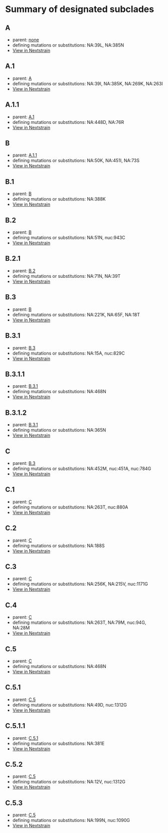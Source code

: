 # Summary of designated subclades
## A
 * parent: [none](#none)
 * defining mutations or substitutions: NA:39L, NA:385N
 * [View in Nextstrain](https://nextstrain.org/flu/seasonal/h3n2/na/6y?branchLabel=Subclade&c=subclade&label=Subclade:A)

## A.1
 * parent: [A](#A)
 * defining mutations or substitutions: NA:39I, NA:385K, NA:269K, NA:263I
 * [View in Nextstrain](https://nextstrain.org/flu/seasonal/h3n2/na/6y?branchLabel=Subclade&c=subclade&label=Subclade:A.1)

## A.1.1
 * parent: [A.1](#A1)
 * defining mutations or substitutions: NA:448D, NA:76R
 * [View in Nextstrain](https://nextstrain.org/flu/seasonal/h3n2/na/6y?branchLabel=Subclade&c=subclade&label=Subclade:A.1.1)

## B
 * parent: [A.1.1](#A11)
 * defining mutations or substitutions: NA:50K, NA:451I, NA:73S
 * [View in Nextstrain](https://nextstrain.org/flu/seasonal/h3n2/na/6y?branchLabel=Subclade&c=subclade&label=Subclade:B)

## B.1
 * parent: [B](#B)
 * defining mutations or substitutions: NA:388K
 * [View in Nextstrain](https://nextstrain.org/flu/seasonal/h3n2/na/6y?branchLabel=Subclade&c=subclade&label=Subclade:B.1)

## B.2
 * parent: [B](#B)
 * defining mutations or substitutions: NA:51N, nuc:943C
 * [View in Nextstrain](https://nextstrain.org/flu/seasonal/h3n2/na/6y?branchLabel=Subclade&c=subclade&label=Subclade:B.2)

## B.2.1
 * parent: [B.2](#B2)
 * defining mutations or substitutions: NA:71N, NA:39T
 * [View in Nextstrain](https://nextstrain.org/flu/seasonal/h3n2/na/6y?branchLabel=Subclade&c=subclade&label=Subclade:B.2.1)

## B.3
 * parent: [B](#B)
 * defining mutations or substitutions: NA:221K, NA:65F, NA:18T
 * [View in Nextstrain](https://nextstrain.org/flu/seasonal/h3n2/na/6y?branchLabel=Subclade&c=subclade&label=Subclade:B.3)

## B.3.1
 * parent: [B.3](#B3)
 * defining mutations or substitutions: NA:15A, nuc:829C
 * [View in Nextstrain](https://nextstrain.org/flu/seasonal/h3n2/na/6y?branchLabel=Subclade&c=subclade&label=Subclade:B.3.1)

## B.3.1.1
 * parent: [B.3.1](#B31)
 * defining mutations or substitutions: NA:468N
 * [View in Nextstrain](https://nextstrain.org/flu/seasonal/h3n2/na/6y?branchLabel=Subclade&c=subclade&label=Subclade:B.3.1.1)

## B.3.1.2
 * parent: [B.3.1](#B31)
 * defining mutations or substitutions: NA:365N
 * [View in Nextstrain](https://nextstrain.org/flu/seasonal/h3n2/na/6y?branchLabel=Subclade&c=subclade&label=Subclade:B.3.1.2)

## C
 * parent: [B.3](#B3)
 * defining mutations or substitutions: NA:452M, nuc:451A, nuc:784G
 * [View in Nextstrain](https://nextstrain.org/flu/seasonal/h3n2/na/6y?branchLabel=Subclade&c=subclade&label=Subclade:C)

## C.1
 * parent: [C](#C)
 * defining mutations or substitutions: NA:263T, nuc:880A
 * [View in Nextstrain](https://nextstrain.org/flu/seasonal/h3n2/na/6y?branchLabel=Subclade&c=subclade&label=Subclade:C.1)

## C.2
 * parent: [C](#C)
 * defining mutations or substitutions: NA:188S
 * [View in Nextstrain](https://nextstrain.org/flu/seasonal/h3n2/na/6y?branchLabel=Subclade&c=subclade&label=Subclade:C.2)

## C.3
 * parent: [C](#C)
 * defining mutations or substitutions: NA:256K, NA:215V, nuc:1171G
 * [View in Nextstrain](https://nextstrain.org/flu/seasonal/h3n2/na/6y?branchLabel=Subclade&c=subclade&label=Subclade:C.3)

## C.4
 * parent: [C](#C)
 * defining mutations or substitutions: NA:263T, NA:79M, nuc:94G, NA:28M
 * [View in Nextstrain](https://nextstrain.org/flu/seasonal/h3n2/na/6y?branchLabel=Subclade&c=subclade&label=Subclade:C.4)

## C.5
 * parent: [C](#C)
 * defining mutations or substitutions: NA:468N
 * [View in Nextstrain](https://nextstrain.org/flu/seasonal/h3n2/na/6y?branchLabel=Subclade&c=subclade&label=Subclade:C.5)

## C.5.1
 * parent: [C.5](#C5)
 * defining mutations or substitutions: NA:49D, nuc:1312G
 * [View in Nextstrain](https://nextstrain.org/flu/seasonal/h3n2/na/6y?branchLabel=Subclade&c=subclade&label=Subclade:C.5.1)

## C.5.1.1
 * parent: [C.5.1](#C51)
 * defining mutations or substitutions: NA:381E
 * [View in Nextstrain](https://nextstrain.org/flu/seasonal/h3n2/na/6y?branchLabel=Subclade&c=subclade&label=Subclade:C.5.1.1)

## C.5.2
 * parent: [C.5](#C5)
 * defining mutations or substitutions: NA:12V, nuc:1312G
 * [View in Nextstrain](https://nextstrain.org/flu/seasonal/h3n2/na/6y?branchLabel=Subclade&c=subclade&label=Subclade:C.5.2)

## C.5.3
 * parent: [C.5](#C5)
 * defining mutations or substitutions: NA:199N, nuc:1090G
 * [View in Nextstrain](https://nextstrain.org/flu/seasonal/h3n2/na/6y?branchLabel=Subclade&c=subclade&label=Subclade:C.5.3)

